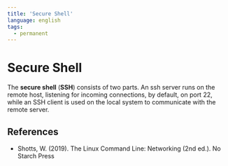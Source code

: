 ```yaml
---
title: 'Secure Shell'
language: english
tags:
  - permanent
---
```


# Secure Shell

The **secure shell** (**SSH**) consists of two parts. An ssh server runs on the remote host, listening for incoming connections, by default, on port 22, while an SSH client is used on the local system to communicate with the remote server.

## References

- Shotts, W. (2019). <span class="reference-title">The Linux Command Line: Networking (2nd ed.)</span>. No Starch Press
